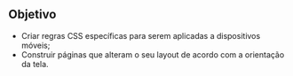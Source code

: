 ## Objetivo

<ul>
<li>Criar regras CSS específicas para serem aplicadas a dispositivos móveis;</li>
<li>
Construir páginas que alteram o seu layout de acordo com a orientação da tela.</li>
</ul>
